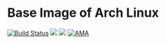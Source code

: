 # Base Image of Arch Linux
[![Build Status](https://travis-ci.org/k3nsuk3/arch-base.svg?branch=master)](https://travis-ci.org/k3nsuk3/arch-base)
[![](https://images.microbadger.com/badges/image/k3nsuk3/arch-base.svg)](http://microbadger.com/images/k3nsuk3/arch-base "Get your own image badge on microbadger.com")
[![](https://images.microbadger.com/badges/version/k3nsuk3/arch-base.svg)](http://microbadger.com/images/k3nsuk3/arch-base "Get your own version badge on microbadger.com")
[![AMA](https://img.shields.io/badge/ask%20me-anything-0e7fc0.svg)](https://github.com/k3nsuk3/ama)
